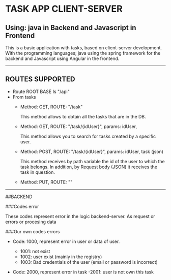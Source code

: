 
<h1>TASK APP CLIENT-SERVER</h1>
<h2>Using: java in Backend and Javascript in Frontend</h2>
<p>This is a basic application with tasks, based on client-server development. With the programming languages; java using the spring framework for the backend and Javascript using Angular in the frontend.</p>
<hr>

<h2>ROUTES SUPPORTED</h2>
<ul>
    <li>Route ROOT BASE Is "/api"</li>
    <li>From tasks</li>
        <ul>
            <li>
                Method: GET, ROUTE: "/task"
                <p>This method allows to obtain all the tasks that are in the DB.</p>
            </li>
            <li>
                Method: GET, ROUTE: "/task/{idUser}", params: idUser, 
                <p> This method allows you to search for tasks created by a specific user. </p> 
            </li>
            <li>
                Method: POST, ROUTE: "/task/{idUser}", params: idUser, task (json)
                <p>This method receives by path variable the id of the user to which the task belongs. In addition, by Request body (JSON) it receives the task in question. </p>
            </li>
            <li>
                Method: PUT, ROUTE: ""
            </li>
        </ul>
</ul>

<hr>
##BACKEND

###Codes error

<p>These codes represent error in the logic backend-server. As request or errors or procesing data</p>

###Our own codes errors
    
- Code: 1000, represent error in user or data  of user.
    - 1001: not exist
    - 1002: user exist (mainly in the registry)
    - 1003: Bad credentials of the user (email or password is incorrect)

- Code: 2000, represent error in task
    -2001: user is not own this task

